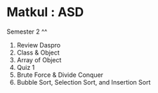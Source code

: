 # Matkul : ASD 
Semester 2 ^^
1. Review Daspro
2. Class & Object
3. Array of Object
4. Quiz 1
5. Brute Force & Divide Conquer
6. Bubble Sort, Selection Sort, and Insertion Sort
